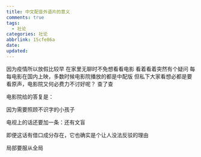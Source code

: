 ```yaml
---
title: 中文配音外语片的意义
comments: true
tags:
  - 社论
categories: 社论
abbrlink: 15cfe86a
date:
updated:
---
```

因为疫情所以放假比较早
在家里无聊时不免想看看电影
看着看着突然有个疑问
每每电影在国内上映，多数时候电影院播放的都是中配版
但私下大家看想必都是要看原声，电影院又何必费力不讨好呢？<!--more-->
查了查

电影院给的答复是：

因为需要照顾不识字的小孩子

电视上的话还要加一条：还有文盲

即便这话有借口成分存在，它也确实是个让人没法反驳的理由

局部要服从全局
